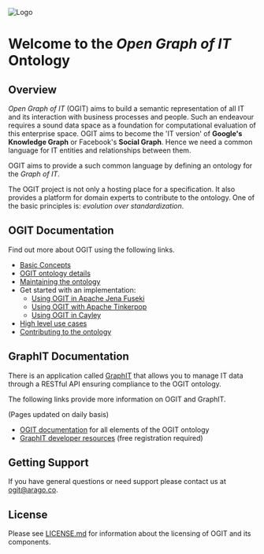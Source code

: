 ![Logo](/docs/images/OGIT_Logo.jpg)
# Welcome to the _Open Graph of IT_ Ontology

## Overview

_Open Graph of IT_ (OGIT) aims to build a semantic representation of all IT and its interaction with business processes and people.
Such an endeavour requires a sound data space as a foundation for computational evaluation of this enterprise space.
OGIT aims to become the 'IT version' of **Google's Knowledge Graph** or Facebook's **Social Graph**.
Hence we need a common language for IT entities and relationships between them.

OGIT aims to provide a such common language by defining an ontology for the _Graph of IT_.

The OGIT project is not only a hosting place for a specification. It also
provides a platform for domain experts to contribute to the ontology.
One of the basic principles is: _evolution over standardization_.

## OGIT Documentation

Find out more about OGIT using the following links.

* [Basic Concepts](https://github.com/arago/OGIT/wiki/Basic-Concepts)
* [OGIT ontology details](https://github.com/arago/OGIT/wiki/OGIT-ontology-details)
* [Maintaining the ontology](https://github.com/arago/OGIT/wiki/Maintaining-the-ontology)
* Get started with an implementation:
	+ [Using OGIT in Apache Jena Fuseki](https://github.com/arago/OGIT/wiki/Using-Fuseki)
	+ [Using OGIT with Apache Tinkerpop](https://github.com/arago/OGIT/wiki/Using-Tinkerpop)
	+ [Using OGIT in Cayley](https://github.com/arago/OGIT/wiki/Using-Cayley)
* [High level use cases](https://github.com/arago/OGIT/wiki/High-level-use-cases)
* [Contributing to the ontology](https://github.com/arago/OGIT/wiki/Contributing)

## GraphIT Documentation

There is an application called [GraphIT](https://graphit.co) that allows you to
manage IT data through a RESTful API ensuring compliance to the OGIT ontology.

The following links provide more information on OGIT and GraphIT.

(Pages updated on daily basis)

* [OGIT documentation](https://arago.github.io/OGIT/) for all elements of the OGIT ontology
* [GraphIT developer resources](https://docs.hiro.arago.co) (free registration required)

## Getting Support

If you have general questions or need support please contact us at <ogit@arago.co>.

## License

Please see [LICENSE.md](LICENSE.md) for information about the licensing of OGIT and its components.








